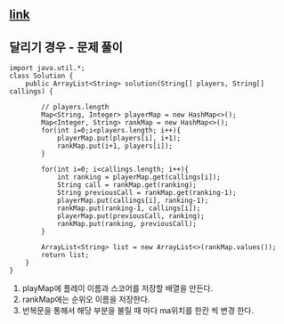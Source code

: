 ## [link](https://school.programmers.co.kr/learn/courses/30/lessons/178871)

## 달리기 경우 - 문제 풀이


```
import java.util.*;
class Solution {
    public ArrayList<String> solution(String[] players, String[] callings) {
     
        // players.length
        Map<String, Integer> playerMap = new HashMap<>();
        Map<Integer, String> rankMap = new HashMap<>();
        for(int i=0;i<players.length; i++){
            playerMap.put(players[i], i+1);
            rankMap.put(i+1, players[i]);
        }
        
        for(int i=0; i<callings.length; i++){
            int ranking = playerMap.get(callings[i]);
            String call = rankMap.get(ranking);
            String previousCall = rankMap.get(ranking-1);
            playerMap.put(callings[i], ranking-1);
            rankMap.put(ranking-1, callings[i]);
            playerMap.put(previousCall, ranking);
            rankMap.put(ranking, previousCall);
        }
        
        ArrayList<String> list = new ArrayList<>(rankMap.values());
        return list;
    }
}
```

1. playMap에 플레이 이름과 스코어를 저장할 배열을 만든다.
2. rankMap에는 순위오 이름을 저장한다.
3. 반복문을 통해서 해당 부분을 불릴 때 마다 ma위치를 한칸 씩 변경 한다.
